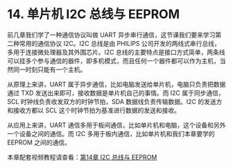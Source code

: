 # 14. 单片机 I2C 总线与 EEPROM

前几章我们学了一种通信协议叫做 UART 异步串行通信，这节课我们要来学习第二种常用的通信协议 I2C。I2C 总线是由 PHILIPS 公司开发的两线式串行总线，多用于连接微处理器及其外围芯片。I2C 总线的主要特点是接口方式简单，两条线可以挂多个参与通信的器件，即多机模式，而且任何一个器件都可以作为主机，当然同一时刻只能有一个主机。

从原理上来讲，UART 属于异步通信，比如电脑发送给单片机，电脑只负责把数据通过 TXD 发送出来即可，接收数据是单片机自己的事情。而 I2C 属于同步通信，SCL 时钟线负责收发双方的时钟节拍，SDA 数据线负责传输数据。I2C 的发送方和接收方都以 SCL 这个时钟节拍为基准进行数据的发送和接收。

从应用上来讲，UART 通信多用于板间通信，比如单片机和电脑，这个设备和另外一个设备之间的通信。而 I2C 多用于板内通信，比如单片机和我们本章要学的 EEPROM 之间的通信。

本章配套视频教程请查看：[第14章 I2C 总线与 EEPROM]()